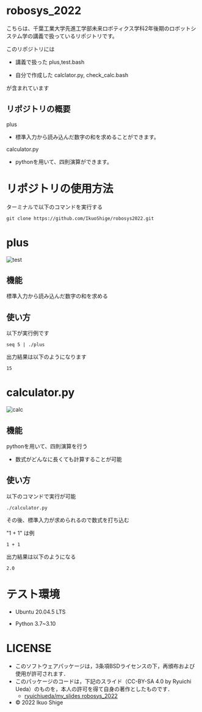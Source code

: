 # robosys_2022
こちらは、千葉工業大学先進工学部未来ロボティクス学科2年後期のロボットシステム学の講義で扱っているリポジトリです。

このリポジトリには

* 講義で扱った plus,test.bash

* 自分で作成した calclator.py, check_calc.bash

が含まれています

## リポジトリの概要 
plus

* 標準入力から読み込んだ数字の和を求めることができます。

calculator.py

* pythonを用いて、四則演算ができます。

# リポジトリの使用方法

ターミナルで以下のコマンドを実行する
```
git clone https://github.com/IkuoShige/robosys2022.git
```


# plus
![test](https://github.com/IkuoShige/robosys2022/actions/workflows/test.yml/badge.svg)

## 機能

標準入力から読み込んだ数字の和を求める

## 使い方
以下が実行例です

```
seq 5 | ./plus
```

出力結果は以下のようになります
```
15
```

# calculator.py

![calc](https://github.com/IkuoShige/robosys2022/actions/workflows/calc.yml/badge.svg)

## 機能

 pythonを用いて、四則演算を行う
 * 数式がどんなに長くても計算することが可能

## 使い方

以下のコマンドで実行が可能

```
./calculator.py
```

その後、標準入力が求められるので数式を打ち込む

"1 + 1" は例
```
1 + 1
```

出力結果は以下のようになる

```
2.0
```


# テスト環境
* Ubuntu 20.04.5 LTS

* Python
    3.7~3.10

# LICENSE

* このソフトウェアパッケージは，3条項BSDライセンスの下，再頒布および使用が許可されます．
* このパッケージのコードは，下記のスライド（CC-BY-SA 4.0 by Ryuichi Ueda）のものを，本人の許可を得て自身の著作としたものです．
    * [ryuichiueda/my_slides robosys_2022](https://github.com/ryuichiueda/my_slides/tree/master/robosys_2022)
* © 2022 Ikuo Shige
